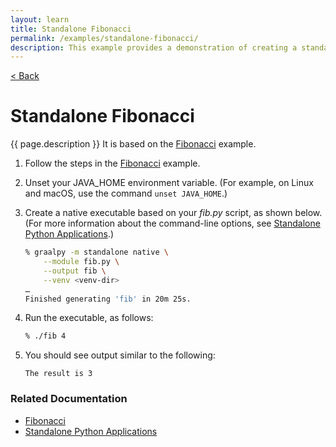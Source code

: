 ```yaml
---
layout: learn
title: Standalone Fibonacci
permalink: /examples/standalone-fibonacci/
description: This example provides a demonstration of creating a standalone executable from your Python application, using GraalVM Native Image.
---
```


<a href='{{ "/examples/" | relative_url }}' class="btn btn-back">&lt; Back</a>

# Standalone Fibonacci
{{ page.description }} 
It is based on the [Fibonacci](/examples/fibonacci/) example.

1. Follow the steps in the [Fibonacci](/examples/fibonacci/) example.

2. Unset your JAVA_HOME environment variable. 
(For example, on Linux and macOS, use the command `unset JAVA_HOME`.)

3. Create a native executable based on your _fib.py_ script, as shown below.
(For more information about the command-line options, see [Standalone Python Applications](/reference/standalone-applications/).)

    ```bash
    % graalpy -m standalone native \
        --module fib.py \
        --output fib \
        --venv <venv-dir>
    …
    Finished generating 'fib' in 20m 25s.
    ```

4. Run the executable, as follows:

    ```bash
    % ./fib 4
    ```

5. You should see output similar to the following:

    ```
    The result is 3
    ```

### Related Documentation
* [Fibonacci](/examples/fibonacci/)
* [Standalone Python Applications](/reference/standalone-applications/)